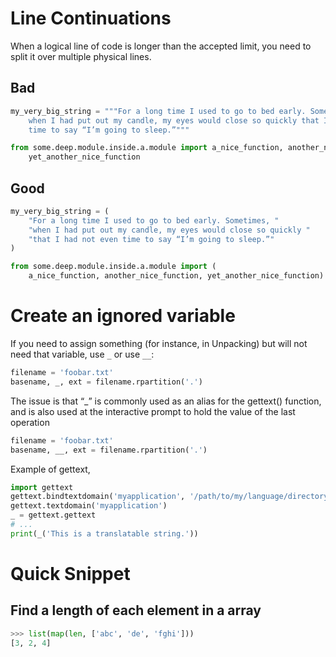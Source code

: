 # Line Continuations
When a logical line of code is longer than the accepted limit, you need to split it over multiple physical lines.

## Bad

```python
my_very_big_string = """For a long time I used to go to bed early. Sometimes, \
    when I had put out my candle, my eyes would close so quickly that I had not even \
    time to say “I’m going to sleep.”"""

from some.deep.module.inside.a.module import a_nice_function, another_nice_function, \
    yet_another_nice_function
```

## Good
```python
my_very_big_string = (
    "For a long time I used to go to bed early. Sometimes, "
    "when I had put out my candle, my eyes would close so quickly "
    "that I had not even time to say “I’m going to sleep.”"
)

from some.deep.module.inside.a.module import (
    a_nice_function, another_nice_function, yet_another_nice_function)
```

# Create an ignored variable

If you need to assign something (for instance, in Unpacking) but will not need that variable, use `_` or use `__`:

```python
filename = 'foobar.txt'
basename, _, ext = filename.rpartition('.')
```

The issue is that “_” is commonly used as an alias for the gettext() function, and is also used at the interactive
prompt to hold the value of the last operation
```python
filename = 'foobar.txt'
basename, __, ext = filename.rpartition('.')
```

Example of gettext,

```python
import gettext
gettext.bindtextdomain('myapplication', '/path/to/my/language/directory')
gettext.textdomain('myapplication')
_ = gettext.gettext
# ...
print(_('This is a translatable string.'))
```

# Quick Snippet

## Find a length of each element in a array

```python
>>> list(map(len, ['abc', 'de', 'fghi']))
[3, 2, 4]
```

